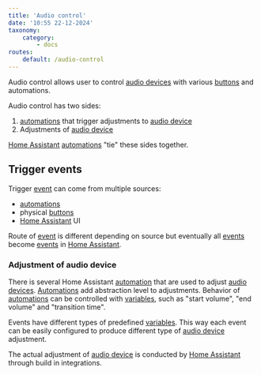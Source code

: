 ```yaml
---
title: 'Audio control'
date: '10:55 22-12-2024'
taxonomy:
    category:
        - docs
routes:
    default: /audio-control
---
```


Audio control allows user to control [audio devices](/audio-devices) with various [buttons](/buttons) and automations.

Audio control has two sides:
1. [automations](/automations) that trigger adjustments to [audio device](/audio-devices)
2. Adjustments of [audio device](/audio-devices)

[Home Assistant](/home-assistant) [automations](/automations) "tie" these sides together.

## Trigger events

Trigger [event](/events) can come from multiple sources:
* [automations](/automations)
* physical [buttons](/buttons)
* [Home Assistant](/home-assistant) UI

Route of [event](/events) is different depending on source but eventually all [events](/events) become [events](/events) in [Home Assistant](/home-assistant).

### Adjustment of audio device

There is several Home Assistant [automation](/automations) that are used to adjust [audio devices](/audio-devices). [Automations](/automations) add abstraction level to adjustments. Behavior of [automations](/automations) can be controlled with [variables](/variables), such as "start volume", "end volume" and "transition time".

Events have different types of predefined [variables](/variables). This way each event can be easily configured to produce different type of [audio device](/audio-devices) adjustment.

The actual adjustment of [audio device](/audio-devices) is conducted by [Home Assistant](/home-assistant) through build in integrations.